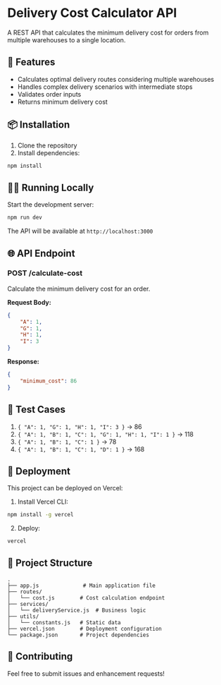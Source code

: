 # Delivery Cost Calculator API

A REST API that calculates the minimum delivery cost for orders from multiple warehouses to a single location.

## 🚀 Features

- Calculates optimal delivery routes considering multiple warehouses
- Handles complex delivery scenarios with intermediate stops
- Validates order inputs
- Returns minimum delivery cost

## 📦 Installation

1. Clone the repository
2. Install dependencies:
```bash
npm install
```

## 🏃‍♂️ Running Locally

Start the development server:
```bash
npm run dev
```

The API will be available at `http://localhost:3000`

## 🌐 API Endpoint

### POST /calculate-cost

Calculate the minimum delivery cost for an order.

**Request Body:**
```json
{
    "A": 1,
    "G": 1,
    "H": 1,
    "I": 3
}
```

**Response:**
```json
{
    "minimum_cost": 86
}
```

## 🧪 Test Cases

1. `{ "A": 1, "G": 1, "H": 1, "I": 3 }` → 86
2. `{ "A": 1, "B": 1, "C": 1, "G": 1, "H": 1, "I": 1 }` → 118
3. `{ "A": 1, "B": 1, "C": 1 }` → 78
4. `{ "A": 1, "B": 1, "C": 1, "D": 1 }` → 168

## 🚀 Deployment

This project can be deployed on Vercel:

1. Install Vercel CLI:
```bash
npm install -g vercel
```

2. Deploy:
```bash
vercel
```

## 📝 Project Structure

```
.
├── app.js              # Main application file
├── routes/
│   └── cost.js        # Cost calculation endpoint
├── services/
│   └── deliveryService.js  # Business logic
├── utils/
│   └── constants.js   # Static data
├── vercel.json        # Deployment configuration
└── package.json       # Project dependencies
```

## 🤝 Contributing

Feel free to submit issues and enhancement requests! 